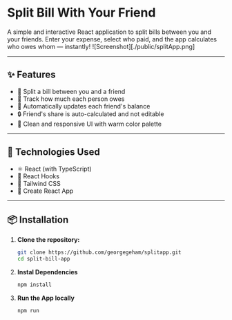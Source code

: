 # Split Bill With Your Friend

A simple and interactive React application to split bills between you and your friends. Enter your expense, select who paid, and the app calculates who owes whom — instantly!
![Screenshot][./public/splitApp.png]

---

## ✨ Features

- 💸 Split a bill between you and a friend
- 🧍 Track how much each person owes
- 🔁 Automatically updates each friend's balance
- 🔒 Friend's share is auto-calculated and not editable
- 🎨 Clean and responsive UI with warm color palette

---

## 🚀 Technologies Used

- ⚛️ React (with TypeScript)
- 🧠 React Hooks
- 🎨 Tailwind CSS
- 🧪 Create React App

---

## 📦 Installation

1. **Clone the repository:**
   ```bash
   git clone https://github.com/georgegeham/splitapp.git
   cd split-bill-app
   ```
2. **Instal Dependencies**
   ```bash
   npm install
   ```
3. **Run the App locally**
   ```bash
   npm run
   ```
